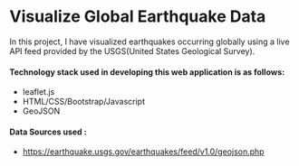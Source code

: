 # Visualize Global Earthquake Data

In this project, I have visualized earthquakes occurring globally using a live API feed provided by the USGS(United States Geological Survey). 

#### Technology stack used in developing this web application is as follows:
* leaflet.js
* HTML/CSS/Bootstrap/Javascript
* GeoJSON

#### Data Sources used :
* https://earthquake.usgs.gov/earthquakes/feed/v1.0/geojson.php
